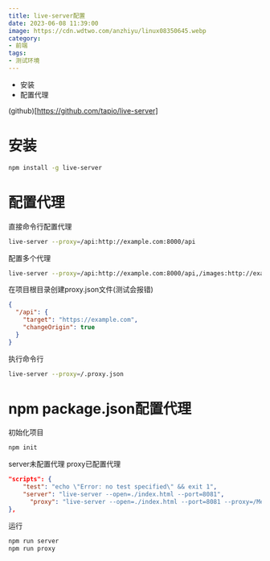 ```yaml
---
title: live-server配置
date: 2023-06-08 11:39:00
image: https://cdn.wdtwo.com/anzhiyu/linux08350645.webp
category: 
- 前端
tags: 
- 测试环境
---
```


- 安装
- 配置代理

(github)[https://github.com/tapio/live-server]
<!--more-->

# 安装
```bash
npm install -g live-server
```

# 配置代理

直接命令行配置代理
```bash
live-server --proxy=/api:http://example.com:8000/api
```
配置多个代理
```bash
live-server --proxy=/api:http://example.com:8000/api,/images:http://example.com:8000/images
```

在项目根目录创建proxy.json文件(测试会报错)
```json
{
  "/api": {
    "target": "https://example.com",
    "changeOrigin": true
  }
}
```
执行命令行
```bash
live-server --proxy=/.proxy.json
```

# npm package.json配置代理
初始化项目
```bash
npm init
```
server未配置代理
proxy已配置代理
```json
"scripts": {
    "test": "echo \"Error: no test specified\" && exit 1",
    "server": "live-server --open=./index.html --port=8081",
	  "proxy": "live-server --open=./index.html --port=8081 --proxy=/Meeting:http://172.28.8.201:8081/Meeting"
},
```
运行
```bash
npm run server
npm run proxy
```
